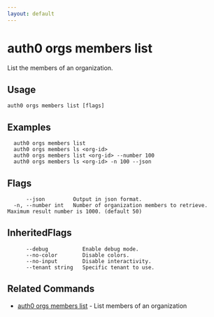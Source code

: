 ```yaml
---
layout: default
---
```

# auth0 orgs members list

List the members of an organization.

## Usage
```
auth0 orgs members list [flags]
```

## Examples

```
  auth0 orgs members list
  auth0 orgs members ls <org-id>
  auth0 orgs members list <org-id> --number 100
  auth0 orgs members ls <org-id> -n 100 --json
```


## Flags

```
      --json         Output in json format.
  -n, --number int   Number of organization members to retrieve. Maximum result number is 1000. (default 50)
```


## InheritedFlags

```
      --debug           Enable debug mode.
      --no-color        Disable colors.
      --no-input        Disable interactivity.
      --tenant string   Specific tenant to use.
```


## Related Commands

- [auth0 orgs members list](auth0_orgs_members_list.md) - List members of an organization


